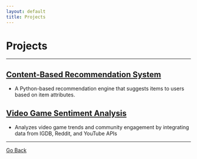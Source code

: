 ```yaml
---
layout: default
title: Projects
---
```


# Projects
---

## [Content-Based Recommendation System](content-based-recommendation.html)
- A Python-based recommendation engine that suggests items to users based on item attributes.

## [Video Game Sentiment Analysis](video-game-sentiment-analysis.html)
- Analyzes video game trends and community engagement by integrating data from IGDB, Reddit, and YouTube APIs

--- 
[Go Back](index.md)
  

